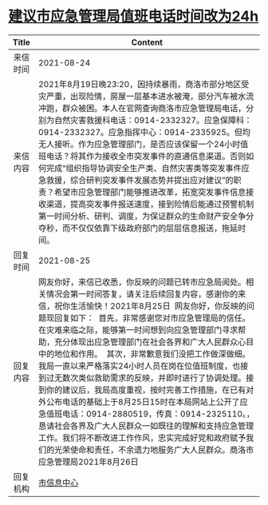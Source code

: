 # <a href="http://www.shangluo.gov.cn/zmhd/ldxxxx.jsp?urltype=leadermail.LeaderMailContentUrl&wbtreeid=1112&leadermailid=7726">建议市应急管理局值班电话时间改为24h</a>
|Title|Content|
|:---:|---|
|来信时间|2021-08-24|
|来信内容|2021年8月19日晚23:20，因持续暴雨，商洛市部分地区受灾严重，出现险情，房屋一层基本进水被淹，部分汽车被水流冲跑，群众被困。本人在官网查询商洛市应急管理局电话，分别为自然灾害救援科电话：0914-2332327。应急保障科：0914-2332327。应急指挥中心：0914-2335925。但均无人接听。作为应急管理部门，是否应该保留一个24小时值班电话？将其作为接收全市突发事件的直通信息渠道。否则如何完成“组织指导协调安全生产类、自然灾害类等突发事件应急救援，综合研判突发事件发展态势并提出应对建议”的职责？希望市应急管理部门能够推进改革，拓宽突发事件信息接收渠道，提高突发事件报送速度，接到险情后能通过预警机制第一时间分析、研判、调度，为保证群众的生命财产安全争分夺秒，而不仅仅依靠下级政府部门的层层信息报送，拖延时间。|
|回复时间|2021-08-25|
|回复内容|网友你好，来信已收悉，你反映的问题已转市应急局阅处。相关情况会第一时间答复，请关注后续回复内容，感谢你的来信，祝你生活愉快！2021年8月25日  网友你好，你反映的问题现回复如下：  首先，非常感谢您对市应急管理局的信任。在灾难来临之际，能够第一时间想到向应急管理部门寻求帮助，充分体现出应急管理部门在社会各界和广大人民群众心目中的地位和作用。  其次，非常歉意我们没把工作做深做细。我局一直以来严格落实24小时人员在岗在位值班制度，也接到过无数次类似救助需求的反映，并即时进行了协调处理。接到你的建议后，我局高度重视，按时完善工作措施，在已有对外公布电话的基础上于8月25日15时在本局网站上公开了应急值班电话：0914-2880519，传真：0914-2325110。，恳请社会各界及广大人民群众一如既往的理解和支持应急管理工作。我们将不断改进工作作风，忠实完成好党和政府赋予我们的光荣使命和责任，不余遗力地服务广大人民群众。商洛市应急管理局2021年8月26日|
|回复机构|<a href="../../categories/agencies/市信息中心.md">市信息中心</a>|
